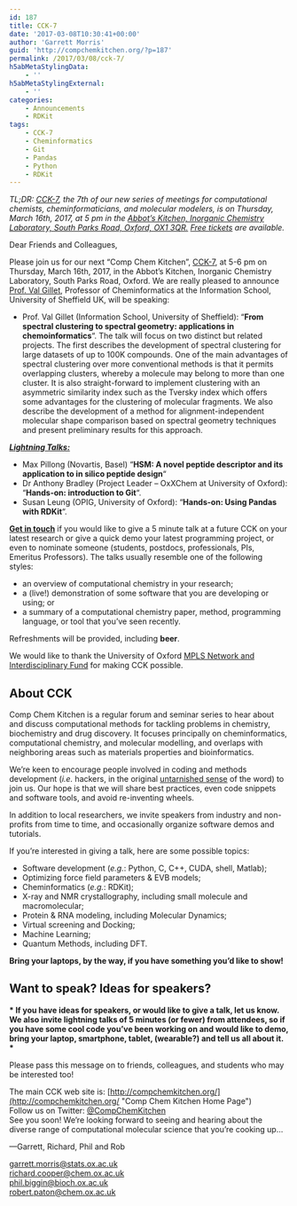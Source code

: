 ```yaml
---
id: 187
title: CCK-7
date: '2017-03-08T10:30:41+00:00'
author: 'Garrett Morris'
guid: 'http://compchemkitchen.org/?p=187'
permalink: /2017/03/08/cck-7/
h5abMetaStylingData:
    - ''
h5abMetaStylingExternal:
    - ''
categories:
    - Announcements
    - RDKit
tags:
    - CCK-7
    - Cheminformatics
    - Git
    - Pandas
    - Python
    - RDKit
---
```


*TL;DR: [CCK-7](https://www.eventbrite.com/e/comp-chem-kitchen-cck-7-tickets-32648754303), the 7th of our new series of meetings for computational chemists, cheminformaticians, and molecular modelers, is on Thursday, March 16th, 2017, at 5 pm in the [Abbot’s Kitchen, Inorganic Chemistry Laboratory, South Parks Road, Oxford, OX1 3QR.](https://www.admin.ox.ac.uk/access/dandt/mpls/chemistry/inorganicchemistry/) [Free tickets](https://www.eventbrite.com/e/comp-chem-kitchen-cck-7-tickets-32648754303) are available.*

Dear Friends and Colleagues,

Please join us for our next “Comp Chem Kitchen”, [CCK-7](https://www.eventbrite.com/e/comp-chem-kitchen-cck-7-tickets-32648754303), at 5-6 pm on Thursday, March 16th, 2017, in the Abbot’s Kitchen, Inorganic Chemistry Laboratory, South Parks Road, Oxford. We are really pleased to announce [Prof. Val Gillet](https://www.sheffield.ac.uk/is/staff/gillet), Professor of Cheminformatics at the Information School, University of Sheffield UK, will be speaking:

- Prof. Val Gillet (Information School, University of Sheffield): “**From spectral clustering to spectral geometry: applications in chemoinformatics**“. The talk will focus on two distinct but related projects. The first describes the development of spectral clustering for large datasets of up to 100K compounds. One of the main advantages of spectral clustering over more conventional methods is that it permits overlapping clusters, whereby a molecule may belong to more than one cluster. It is also straight-forward to implement clustering with an asymmetric similarity index such as the Tversky index which offers some advantages for the clustering of molecular fragments. We also describe the development of a method for alignment-independent molecular shape comparison based on spectral geometry techniques and present preliminary results for this approach.

<span style="text-decoration: underline;">***Lightning Talks:***</span>

- Max Pillong (Novartis, Basel) “**HSM: A novel peptide descriptor and its application to in silico peptide design**“
- Dr Anthony Bradley (Project Leader – OxXChem at University of Oxford): “**Hands-on: introduction to Git**“.
- Susan Leung (OPIG, University of Oxford): “**Hands-on: Using Pandas with RDKit**“.

**[Get in touch](mailto:garrett.morris@stats.ox.ac.uk)** if you would like to give a 5 minute talk at a future CCK on your latest research or give a quick demo your latest programming project, or even to nominate someone (students, postdocs, professionals, PIs, Emeritus Professors). The talks usually resemble one of the following styles:

- an overview of computational chemistry in your research;
- a (live!) demonstration of some software that you are developing or using; or
- a summary of a computational chemistry paper, method, programming language, or tool that you’ve seen recently.

Refreshments will be provided, including **beer**.

We would like to thank the University of Oxford [MPLS Network and Interdisciplinary Fund](https://www.mpls.ox.ac.uk/news/nif) for making CCK possible.

## About CCK

Comp Chem Kitchen is a regular forum and seminar series to hear about and discuss computational methods for tackling problems in chemistry, biochemistry and drug discovery. It focuses principally on cheminformatics, computational chemistry, and molecular modelling, and overlaps with neighboring areas such as materials properties and bioinformatics.

We’re keen to encourage people involved in coding and methods development (*i.e.* hackers, in the original [untarnished sense](http://radar.oreilly.com/2010/06/hackers-at-25.html) of the word) to join us. Our hope is that we will share best practices, even code snippets and software tools, and avoid re-inventing wheels.

In addition to local researchers, we invite speakers from industry and non-profits from time to time, and occasionally organize software demos and tutorials.

If you’re interested in giving a talk, here are some possible topics:

- Software development (*e.g.*: Python, C, C++, CUDA, shell, Matlab);
- Optimizing force field parameters &amp; EVB models;
- Cheminformatics (*e.g.*: RDKit);
- X-ray and NMR crystallography, including small molecule and macromolecular;
- Protein &amp; RNA modeling, including Molecular Dynamics;
- Virtual screening and Docking;
- Machine Learning;
- Quantum Methods, including DFT.

**Bring your laptops, by the way, if you have something you’d like to show!**

##  

## **Want to speak? Ideas for speakers?**

**\* If you have ideas for speakers, or would like to give a talk, let us know. We also invite lightning talks of 5 minutes (or fewer) from attendees, so if you have some cool code you’ve been working on and would like to demo, bring your laptop, smartphone, tablet, (wearable?) and tell us all about it. \***

Please pass this message on to friends, colleagues, and students who may be interested too!

The main CCK web site is: [http://compchemkitchen.org/](http://compchemkitchen.org/ "Comp Chem Kitchen Home Page")  
Follow us on Twitter: [@CompChemKitchen](https://mobile.twitter.com/CompChemKitchen "@CompChemKitchen")  
See you soon! We’re looking forward to seeing and hearing about the diverse range of computational molecular science that you’re cooking up…

—Garrett, Richard, Phil and Rob

[garrett.morris@stats.ox.ac.uk](m)  
<richard.cooper@chem.ox.ac.uk>  
<phil.biggin@bioch.ox.ac.uk>  
<robert.paton@chem.ox.ac.uk>